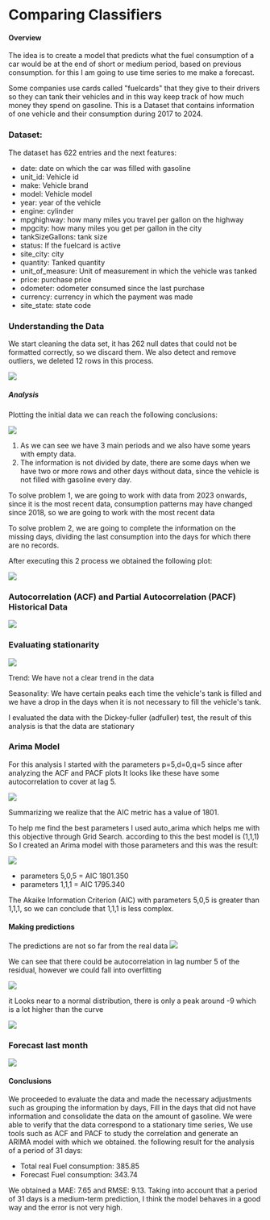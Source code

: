 # Comparing Classifiers

#### Overview
The idea is to create a model that predicts what the fuel consumption of a car would be at the end of short or medium period, based on previous consumption. for this I am going to use time series to me make a forecast.

Some companies use cards called "fuelcards" that they give to their drivers so they can tank their vehicles and in this way keep track of how much money they spend on gasoline. This is a Dataset that contains information of one vehicle and their consumption during 2017 to 2024.

### Dataset:

The dataset has 622 entries and the next features:
 * date: date on which the car was filled with gasoline
 * unit_id: Vehicle id
 * make: Vehicle brand
 * model: Vehicle model
 * year: year of the vehicle
 * engine: cylinder
 * mpghighway: how many miles you travel per gallon on the highway
 * mpgcity: how many miles you get per gallon in the city
 * tankSizeGallons: tank size
 * status: If the fuelcard is active
 * site_city: city
 * quantity: Tanked quantity
 * unit_of_measure: Unit of measurement in which the vehicle was tanked
 * price: purchase price
 * odometer: odometer consumed since the last purchase
 * currency: currency in which the payment was made
 * site_state: state code

###  Understanding the Data
We start cleaning the data set, it has 262 null dates that could not be formatted correctly, so we discard them.
We also detect and remove outliers, we deleted 12 rows in this process.

![](./images/outliers.png)

##### Analysis

Plotting the initial data we can reach the following conclusions:

![](./images/initialData.png)


1) As we can see we have 3 main periods and we also have some years with empty data.
2) The information is not divided by date, there are some days when we have two or more rows and other days without data, since the vehicle is not filled with gasoline every day.

To solve problem 1, we are going to work with data from 2023 onwards, since it is the most recent data, consumption patterns may have changed since 2018, so we are going to work with the most recent data

To solve problem 2, we are going to complete the information on the missing days, dividing the last consumption into the days for which there are no records.

After executing this 2 process we obtained the following plot:

![](./images/consolidatedData.png)

### Autocorrelation (ACF) and Partial Autocorrelation (PACF) Historical Data

![](./images/autocorelationPlots.png)

### Evaluating stationarity

![](./images/decomposition.png)

Trend: We have not a clear trend in the data

Seasonality: We have certain peaks each time the vehicle's tank is filled and we have a drop in the days when it is not necessary to fill the vehicle's tank.

I evaluated the data with the Dickey-fuller (adfuller) test, the result of this analysis is that the data are stationary


### Arima Model

For this analysis I started with the parameters p=5,d=0,q=5 since after analyzing the ACF and PACF plots
It looks like these have some autocorrelation to cover at lag 5.

![](./images/ArimaSummary.png)

Summarizing we realize that the AIC metric has a value of 1801.

To help me find the best parameters I used auto_arima which helps me with this objective through Grid Search. according to this the best model is (1,1,1) So I created an Arima model with those parameters and this was the result:

![](./images/arima1.png)

* parameters 5,0,5 = AIC 1801.350
* parameters 1,1,1 = AIC 1795.340

The Akaike Information Criterion (AIC) with parameters 5,0,5 is greater than 1,1,1, so we can conclude that 1,1,1 is less complex.


#### Making predictions
The predictions are not so far from the real data
![](./images/predictions.png)

We can see that there could be autocorrelation in lag number 5 of the residual, however we could fall into overfitting

![](./images/residualAutocorrelation.png)

it Looks near to a normal distribution, there is only a peak around -9 which is a lot higher than the curve

![](./images/ResidualDistribution.png)

### Forecast last month

![](./images/ForecastData.png)


#### Conclusions

We proceeded to evaluate the data and made the necessary adjustments such as grouping the information by days,
Fill in the days that did not have information and consolidate the data on the amount of gasoline. We were able to verify that the data correspond to a stationary time series,
We use tools such as ACF and PACF to study the correlation and generate an ARIMA model with which we obtained.
the following result for the analysis of a period of 31 days:

* Total real Fuel consumption: 385.85
* Forecast Fuel consumption: 343.74

We obtained a MAE: 7.65 and RMSE: 9.13. Taking into account that a period of 31 days is a medium-term prediction, I think the model behaves in a good way and the error is not very high.